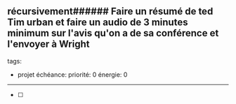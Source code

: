 récursivement###### Faire un résumé de ted Tim urban et faire un audio de 3 minutes minimum sur l'avis qu'on a de sa conférence et l'envoyer à Wright
---
tags:
  - projet
échéance: 
priorité: 0
énergie: 0
---
- [ ]